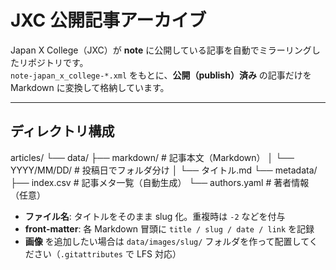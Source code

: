 # JXC 公開記事アーカイブ

Japan X College（JXC）が **note** に公開している記事を自動でミラーリングしたリポジトリです。  
`note-japan_x_college-*.xml` をもとに、**公開（publish）済み** の記事だけを Markdown に変換して格納しています。

---

## ディレクトリ構成

articles/
└── data/
├── markdown/ # 記事本文（Markdown）
│ └── YYYY/MM/DD/ # 投稿日でフォルダ分け
│ └── タイトル.md
└── metadata/
├── index.csv # 記事メタ一覧（自動生成）
└── authors.yaml # 著者情報（任意）

- **ファイル名**: タイトルをそのまま slug 化。重複時は `-2` などを付与  
- **front-matter**: 各 Markdown 冒頭に `title / slug / date / link` を記録  
- **画像** を追加したい場合は `data/images/slug/` フォルダを作って配置してください（`.gitattributes` で LFS 対応）